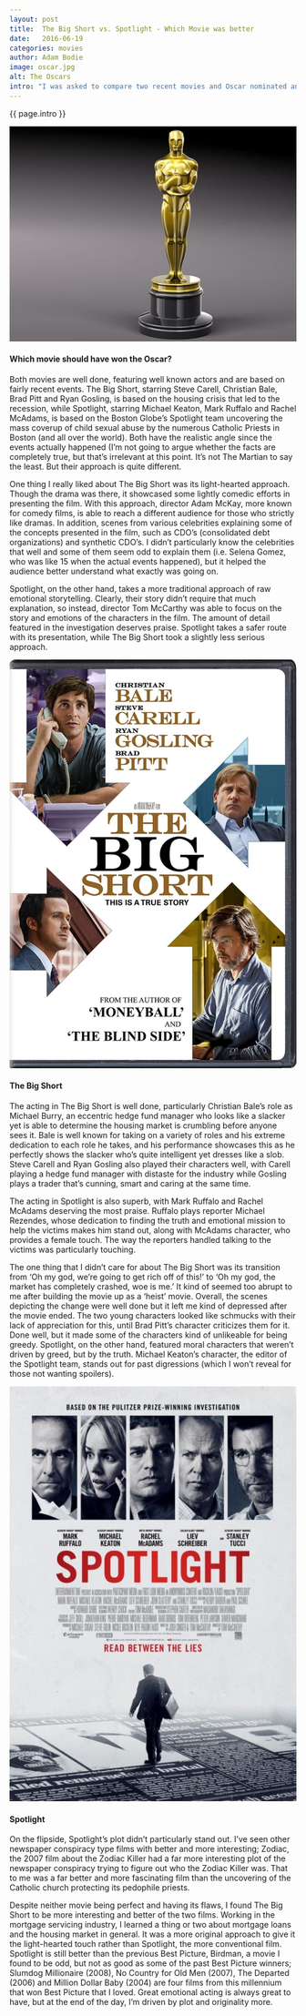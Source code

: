 ```yaml
---
layout: post
title:  The Big Short vs. Spotlight - Which Movie was better
date:   2016-06-19
categories: movies
author: Adam Bodie
image: oscar.jpg
alt: The Oscars
intro: "I was asked to compare two recent movies and Oscar nominated and winning movies from this years Academy Awards.  The challenger on the left is The Big Short, which won Best Adapted Screenplay.  The champion on the right is Spotlight, which won Best Original Screenplay and Best Picture.  So which movie did I think was better?  Here are my thoughts."
---
```

<div class="article">
<p> {{ page.intro }}</p>
<div class="blog-pic">
		<img src="/img/oscar.jpg" data-toggle="tooltip" title="The Oscars" class="image block img-responsive">
		<h4>Which movie should have won the Oscar?</h4>
</div>
	<p>Both movies are well done, featuring well known actors and are based on fairly recent events.  The Big Short, starring Steve Carell, Christian Bale, Brad Pitt and Ryan Gosling, is based on the housing crisis that led to the recession, while Spotlight, starring Michael Keaton, Mark Ruffalo and Rachel McAdams, is based on the Boston Globe’s Spotlight team uncovering the mass coverup of child sexual abuse by the numerous Catholic Priests in Boston (and all over the world).  Both have the realistic angle since the events actually happened (I’m not going to argue whether the facts are completely true, but that’s irrelevant at this point.  It’s not The Martian to say the least.  But their approach is quite different.</p>
	<p>One thing I really liked about The Big Short was its light-hearted approach.  Though the drama was there, it showcased some lightly comedic efforts in presenting the film.  With this approach, director Adam McKay, more known for comedy films, is able to reach a different audience for those who strictly like dramas.  In addition, scenes from various celebrities explaining some of the concepts presented in the film, such as CDO’s (consolidated debt organizations) and synthetic CDO’s.  I didn’t particularly know the celebrities that well and some of them seem odd to explain them (i.e. Selena Gomez, who was like 15 when the actual events happened), but it helped the audience better understand what exactly was going on.</p>
	<p>Spotlight, on the other hand, takes a more traditional approach of raw emotional storytelling.  Clearly, their story didn’t require that much explanation, so instead, director Tom McCarthy was able to focus on the story and emotions of the characters in the film.  The amount of detail featured in the investigation deserves praise.  Spotlight takes a safer route with its presentation, while The Big Short took a slightly less serious approach.</p>
	<div class="blog-pic" style="float: left">
		<img src="/img/the-big-short.jpg" data-toggle="tooltip" title="The Big Short" class="image block img-responsive">
		<h4>The Big Short</h4>
	</div>
	<p>The acting in The Big Short is well done, particularly Christian Bale’s role as Michael Burry, an eccentric hedge fund manager who looks like a slacker yet is able to determine the housing market is crumbling before anyone sees it.  Bale is well known for taking on a variety of roles and his extreme dedication to each role he takes, and his performance showcases this as he perfectly shows the slacker who’s quite intelligent yet dresses like a slob.  Steve Carell and Ryan Gosling also played their characters well, with Carell playing a hedge fund manager with distaste for the industry while Gosling plays a trader that’s cunning, smart and caring at the same time.</p>
	<p>The acting in Spotlight is also superb, with Mark Ruffalo and Rachel McAdams deserving the most praise.  Ruffalo plays reporter Michael Rezendes, whose dedication to finding the truth and emotional mission to help the victims makes him stand out, along with McAdams character, who provides a female touch.  The way the reporters handled talking to the victims was particularly touching.</p>
	<p>The one thing that I didn’t care for about The Big Short was its transition from ‘Oh my god, we’re going to get rich off of this!’ to ‘Oh my god, the market has completely crashed, woe is me.’  It kind of seemed too abrupt to me after building the movie up as a ‘heist’ movie.  Overall, the scenes depicting the change were well done but it left me kind of depressed after the movie ended.  The two young characters looked like schmucks with their lack of appreciation for this, until Brad Pitt’s character criticizes them for it.  Done well, but it made some of the characters kind of unlikeable for being greedy.  Spotlight, on the other hand, featured moral characters that weren’t driven by greed, but by the truth.  Michael Keaton’s character, the editor of the Spotlight team, stands out for past digressions (which I won’t reveal for those not wanting spoilers).</p>
	<div class="blog-pic">
		<img src="/img/spotlight.jpg" data-toggle="tooltip" title="Spotlight" class="image block img-responsive">
		<h4>Spotlight</h4>
</div>
	<p>On the flipside, Spotlight’s plot didn’t particularly stand out.  I’ve seen other newspaper conspiracy type films with better and more interesting; Zodiac, the 2007 film about the Zodiac Killer had a far more interesting plot of the newspaper conspiracy trying to figure out who the Zodiac Killer was.  That to me was a far better and more fascinating film than the uncovering of the Catholic church protecting its pedophile priests.</p>
	<p>Despite neither movie being perfect and having its flaws, I found The Big Short to be more interesting and better of the two films.  Working in the mortgage servicing industry, I learned a thing or two about mortgage loans and the housing market in general.  It was a more original approach to give it the light-hearted touch rather than Spotlight, the more conventional film.  Spotlight is still better than the previous Best Picture, Birdman, a movie I found to be odd, but not as good as some of the past Best Picture winners; Slumdog Millionaire (2008), No Country for Old Men (2007), The Departed (2006) and Million Dollar Baby (2004) are four films from this millennium that won Best Picture that I loved.  Great emotional acting is always great to have, but at the end of the day, I’m driven by plot and originality more.</p>
</div>
